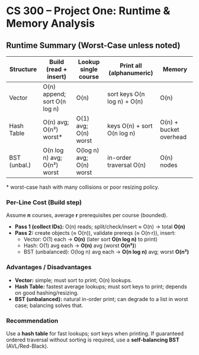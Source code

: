 # CS 300 – Project One: Runtime & Memory Analysis

## Runtime Summary (Worst-Case unless noted)

| Structure     | Build (read + insert)        | Lookup single course     | Print all (alphanumeric)     | Memory                   |
|---------------|-------------------------------|---------------------------|-------------------------------|--------------------------|
| Vector        | O(n) append; sort O(n log n)  | O(n)                      | sort keys O(n log n) + O(n)   | O(n)                     |
| Hash Table    | O(n) avg; O(n²) worst*        | O(1) avg; O(n) worst      | keys O(n) + sort O(n log n)   | O(n) + bucket overhead   |
| BST (unbal.)  | O(n log n) avg; O(n²) worst   | O(log n) avg; O(n) worst  | in-order traversal O(n)       | O(n) nodes               |

\* worst-case hash with many collisions or poor resizing policy.

### Per-Line Cost (Build step)
Assume **n** courses, average **r** prerequisites per course (bounded).

- **Pass 1 (collect IDs):** O(n) reads; split/check/insert ≈ O(n) → total **O(n)**  
- **Pass 2:** create objects (≈ O(n)), validate prereqs (≈ O(n·r)), insert:
  - Vector: O(1) each → **O(n)** (later sort **O(n log n)** to print)
  - Hash: O(1) avg each → **O(n)** avg (worst **O(n²)**)
  - BST (unbalanced): O(log n) avg each → **O(n log n)** avg; worst **O(n²)**

### Advantages / Disadvantages
- **Vector:** simple; must sort to print; O(n) lookups.
- **Hash Table:** fastest average lookups; must sort keys to print; depends on good hashing/resizing.
- **BST (unbalanced):** natural in-order print; can degrade to a list in worst case; balancing solves that.

### Recommendation
Use a **hash table** for fast lookups; sort keys when printing. If guaranteed ordered traversal without sorting is required, use a **self-balancing BST** (AVL/Red-Black).
